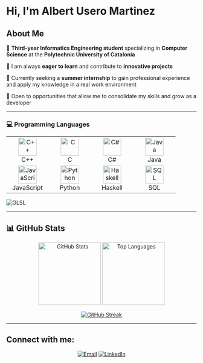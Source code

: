 # Hi, I'm Albert Usero Martinez

## About Me

🎯 **Third-year Informatics Engineering student** specializing in **Computer Science** at the **Polytechnic University of Catalonia**

🚀 I am always **eager to learn** and contribute to **innovative projects**

💼 Currently seeking a **summer internship** to gain professional experience and apply my knowledge in a real work environment

🌟 Open to opportunities that allow me to consolidate my skills and grow as a developer

---

### 💻 Programming Languages

<table>
<tr>
<td align="center" width="96">
<img src="https://skillicons.dev/icons?i=cpp" width="48" height="48" alt="C++" />
<br>C++
</td>
<td align="center" width="96">
<img src="https://skillicons.dev/icons?i=c" width="48" height="48" alt="C" />
<br>C
</td>
<td align="center" width="96">
<img src="https://skillicons.dev/icons?i=cs" width="48" height="48" alt="C#" />
<br>C#
</td>
<td align="center" width="96">
<img src="https://skillicons.dev/icons?i=java" width="48" height="48" alt="Java" />
<br>Java
</td>
</tr>
<tr>
<td align="center" width="96">
<img src="https://skillicons.dev/icons?i=js" width="48" height="48" alt="JavaScript" />
<br>JavaScript
</td>
<td align="center" width="96">
<img src="https://skillicons.dev/icons?i=python" width="48" height="48" alt="Python" />
<br>Python
</td>
<td align="center" width="96">
<img src="https://skillicons.dev/icons?i=haskell" width="48" height="48" alt="Haskell" />
<br>Haskell
</td>
<td align="center" width="96">
<img src="https://cdn.jsdelivr.net/gh/devicons/devicon/icons/mysql/mysql-original.svg" width="48" height="48" alt="SQL" />
<br>SQL
</td>
</tr>
</table>

![GLSL](https://img.shields.io/badge/GLSL-Shader%20Programming-5586A4?style=for-the-badge&logo=opengl&logoColor=white)

</div>

---

## 📊 GitHub Stats

<div align="center">
  
<img src="https://github-readme-stats.vercel.app/api?username=Alusat&show_icons=true&theme=tokyonight&hide_border=true&count_private=true" alt="GitHub Stats" height="165">
<img src="https://github-readme-stats.vercel.app/api/top-langs/?username=Alusat&layout=compact&theme=tokyonight&hide_border=true" alt="Top Languages" height="165">

</div>

<div align="center">
  
[![GitHub Streak](https://streak-stats.demolab.com/?user=Alusat&theme=tokyonight&hide_border=true)](https://git.io/streak-stats)

</div>

---

## Connect with me:

<div align="center">

[![Email](https://img.shields.io/badge/Email-alusat22%40gmail.com-D14836?style=for-the-badge&logo=gmail&logoColor=white)](mailto:alusat22@gmail.com)
[![LinkedIn](https://img.shields.io/badge/LinkedIn-Albert%20Usero%20Martinez-0077B5?style=for-the-badge&logo=linkedin&logoColor=white)](https://www.linkedin.com/in/albert-usero-martinez/)

</div>

<div align="center">

</div>
